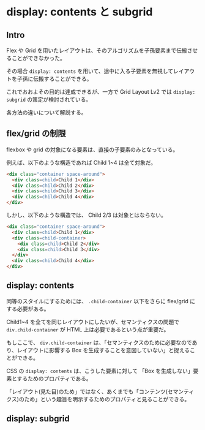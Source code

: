 # display: contents と subgrid

## Intro

Flex や Grid を用いたレイアウトは、そのアルゴリズムを子孫要素まで伝搬させることができなかった。

その場合 `display: contents` を用いて、途中に入る子要素を無視してレイアウトを子孫に伝搬することができる。

これでおおよその目的は達成できるが、一方で Grid Layout Lv2 では `display: subgrid` の策定が検討されている。

各方法の違いについて解説する。


## flex/grid の制限

flexbox や grid の対象になる要素は、直接の子要素のみとなっている。

例えば、以下のような構造であれば Child 1~4 は全て対象だ。

```html
<div class="container space-around">
  <div class=child>Child 1</div>
  <div class=child>Child 2</div>
  <div class=child>Child 3</div>
  <div class=child>Child 4</div>
</div>
```


しかし、以下のような構造では、 Child 2/3 は対象とはならない。


```html
<div class="container space-around">
  <div class=child>Child 1</div>
  <div class=child-container>
    <div class=child>Child 2</div>
    <div class=child>Child 3</div>
  </div>
  <div class=child>Child 4</div>
</div>
```

## display: contents

同等のスタイルにするためには、 `.child-container` 以下をさらに flex/grid にする必要がある。

Child1~4 を全てを同じレイアウトにしたいが、セマンティクスの問題で `div.child-container` が HTML 上は必要であるという点が重要だ。

もしここで、 `div.child-container` は、「セマンティクスのために必要なのであり、レイアウトに影響する Box を生成することを意図していない」と捉えることができる。

CSS の `display: contents` は、こうした要素に対して 「Box を生成しない」要素とするためのプロパティである。

「レイアウト(見た目)のため」ではなく、あくまでも「コンテンツ(セマンティクス)のため」という趣旨を明示するためのプロパティと見ることができる。


## display: subgrid



